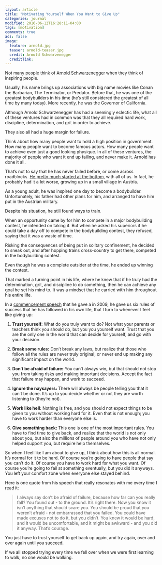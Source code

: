 ```yaml
---
layout: article
title: "Motivating Yourself When You Want to Give Up"
categories: journal
modified: 2016-06-12T16:28:11-04:00
tags: [motivation]
comments: true
ads: false
image:
  feature: arnold.jpg
  teaser: arnold-teaser.jpg
  credit: Arnold Schwarzenegger
  creditlink:
---
```


Not many people think of <a href="https://en.wikipedia.org/wiki/Arnold_Schwarzenegger">Arnold Schwarzenegger</a> when they think of inspiring people.

Usually, his name brings up associations with big name movies like Conan the Barbarian, The Terminator, or Predator. Before that, he was one of the greatest bodybuilders in his time (he’s still considered the greatest of all time by many today). More recently, he was the Governor of California.

Although Arnold Schwarzenegger has had a seemingly eclectic life, what all of these ventures had in common was that they all required hard work, discipline, determination, and grit in order to achieve.

They also all had a huge margin for failure.

Think about how many people want to hold a high position in government. How many people want to become famous actors. How many people want to achieve even just a good looking physique. In all of these ventures, the majority of people who want it end up failing, and never make it. Arnold has done it all.

That’s not to say that he has never failed before, or come across roadblocks. <a href="https://www.youtube.com/watch?v=wJPRj19OU-w">He pretty much started at the bottom</a>, with all of us. In fact, he probably had it a lot worse, growing up in a small village in Austria.

As a young adult, he was inspired one day to become a bodybuilder. Unfortunately, his father had other plans for him, and arranged to have him put in the Austrian military.

Despite his situation, he still found ways to train.

When an opportunity came by for him to compete in a major bodybuilding contest, he intended on taking it. But when he asked his superiors if he could take a day off to compete in the bodybuilding contest, they refused, saying that it was a waste of time.

Risking the consequences of being put in solitary confinement, he decided to sneak out, and after hopping trains cross-country to get there, competed in the bodybuilding contest.

Even though he was a complete outsider at the time, he ended up winning the contest.

That marked a turning point in his life, where he knew that if he truly had the determination, grit, and discipline to do something, then he can achieve any goal he set his mind to. It was a mindset that he carried with him throughout his entire life.

In a <a href="http://www.graduationwisdom.com/speeches/0067-schwarzenegger.htm">commencement speech</a> that he gave a in 2009, he gave us six rules of success that he has followed in his own life, that I turn to whenever I feel like giving up:

1. **Trust yourself:** What do you truly want to do? Not what your parents or teachers think you should do, but you you yourself want. Trust that you are the only one in the world that can decide for yourself, and go with your decision.

2. **Break some rules:** Don’t break any laws, but realize that those who follow all the rules are never truly original, or never end up making any significant impact on the world.

3. **Don’t be afraid of failure:** You can’t always win, but that should not stop you from taking risks and making important decisions. Accept the fact that failure may happen, and work to succeed.

4. **Ignore the naysayers:** There will always be people telling you that it can’t be done. It’s up to you decide whether or not they are worth listening to (they’re not).

5. **Work like hell:** Nothing is free, and you should not expect things to be given to you without working hard for it. Even that is not enough; you have to work harder than everyone else is.

6. **Give something back:** This one is one of the most important rules. You have to find time to give back, and realize that the world is not only about you, but also the millions of people around you who have not only helped support you, but require help themselves.

So when I feel like I am about to give up, I think about how this is all normal. It’s normal for it to be hard. Of course you’re going to have people that say you can’t do it. Of course you have to work hard for what you want. Of course you’re going to fail at something eventually, but you did it anyways. You left your comfort zone when everyone else stayed behind.

Here is one quote from his speech that really resonates with me every time I read it:

>I always say don’t be afraid of failure, because how far can you really fall? You found out - to the ground. It’s right there. Now you know it isn’t anything that should scare you. You should be proud that you weren’t afraid - not embarrassed that you failed. You could have made excuses not to do it, but you didn’t. You knew it would be hard, and it would be uncomfortable, and it might be awkward - and you did it anyway. That’s courage.

You just have to trust yourself to get back up again, and try again, over and over again until you succeed.

If we all stopped trying every time we fell over when we were first learning to walk, no one would be walking.
